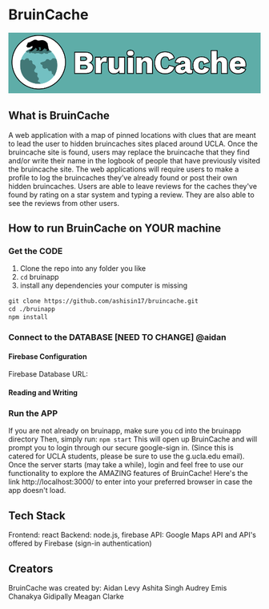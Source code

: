 # BruinCache
![BruinCache Logo](bruinapp/src/pages/pictures/BruinCacheLogo.png)

## What is BruinCache
A web application with a map of pinned locations with clues that are meant to lead the user to hidden bruincaches sites placed around UCLA. Once the bruincache site is found, users may replace the bruincache that they find and/or write their name in the logbook of people that have previously visited the bruincache site. The web applications will require users to make a profile to log the bruincaches they’ve already found or post their own hidden bruincaches. Users are able to leave reviews for the caches they've found by rating on a star system and typing a review. They are also able to see the reviews from other users. 

## How to run BruinCache on YOUR machine
### Get the CODE
1. Clone the repo into any folder you like
2. `cd` bruinapp
3. install any dependencies your computer is missing
```
git clone https://github.com/ashisin17/bruincache.git
cd ./bruinapp
npm install
```
### Connect to the DATABASE [NEED TO CHANGE] @aidan
#### Firebase Configuration
Firebase Database URL: 

#### Reading and Writing


### Run the APP
If you are not already on bruinapp, make sure you cd into the bruinapp directory
Then, simply run: `npm start`
This will open up BruinCache and will prompt you to login through our secure google-sign in. (Since this is catered for UCLA students, please be sure to use the g.ucla.edu email).
Once the server starts (may take a while), login and feel free to use our functionality to explore the AMAZING features of BruinCache!
Here's the link http://localhost:3000/ to enter into your preferred browser in case the app doesn't load.

## Tech Stack
Frontend: react
Backend: node.js, firebase
API: Google Maps API and API's offered by Firebase (sign-in authentication)

## Creators
BruinCache was created by:
Aidan Levy
Ashita Singh
Audrey Emis
Chanakya Gidipally
Meagan Clarke
